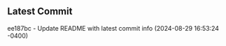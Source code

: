 
## Latest Commit
ee187bc - Update README with latest commit info (2024-08-29 16:53:24 -0400) <Yunxi-Zhou>
